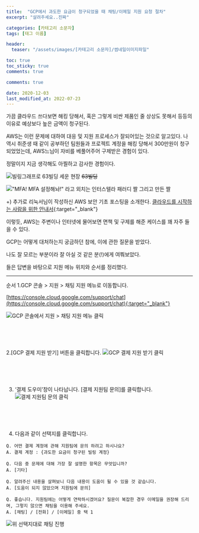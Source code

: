 ```yaml
---
title:  "GCP에서 과도한 요금이 청구되었을 때 채팅/이메일 지원 요청 절차"
excerpt: "살려주세요..진짜"

categories: [카테고리 소문자]
tags: [태그 이름]

header:
  teaser: "/assets/images/[카테고리 소문자]/썸네일이미지파일" 

toc: true
toc_sticky: true
comments: true

comments: true

date: 2020-12-03
last_modified_at: 2022-07-23
---
```


가끔 클라우드 쓰다보면 해킹 당해서, 혹은 그렇게 비싼 제품인 줄 상상도 못해서 등등의 이유로 예상보다 높은 금액이 청구된다.

AWS는 이런 문제에 대하여 대응 및 지원 프로세스가 잘되어있는 것으로 알고있다.
나 역시 취준생 때 같이 공부하던 팀원들과 프로젝트 계정을 해킹 당해서 300만원이 청구되었었는데, AWS느님이 자비를 베풀어주어 구제받은 경험이 있다.

정말이지 지금 생각해도 아찔하고 감사한 경험이다.

![빌링그래프로 63빌딩 세운 현장](/assets/images/gcp/201203-billing-support-0-63building.png)
~~63빌딩~~


!["MFA! MFA 설정해놔!" 라고 외치는 인터스텔라 패러디 짤](/assets/images/gcp/201203-billing-support-mfa-400.gif)
그리고 만든 짤


+) 추가로 리눅서님이 작성하신 AWS 보안 기초 포스팅을 소개한다.
[클라우드를 시작하는 사람을 위한 안내서](https://linuxer.name/2022/05/%ed%81%b4%eb%9d%bc%ec%9a%b0%eb%93%9c%eb%a5%bc-%ec%8b%9c%ec%9e%91%ed%95%98%eb%8a%94-%ec%82%ac%eb%9e%8c%ec%9d%84-%ec%9c%84%ed%95%9c-%ec%95%88%eb%82%b4%ec%84%9c/){:target="_blank"}






이렇듯, AWS는 주변이나 인터넷에 물어보면 면책 및 구제를 해준 케이스를 꽤 자주 들을 수 있다.

GCP는 어떻게 대처하는지 궁금하던 참에, 이에 관한 질문을 받았다.

나도 잘 모르는 부분이라 잘 아실 것 같은 분(!)에게 여쭤보았다.

들은 답변을 바탕으로 지원 메뉴 위치와 순서를 정리했다.

---
순서
1.GCP 콘솔  > 지원 > 채팅 지원  메뉴로 이동합니다.

[https://console.cloud.google.com/support/chat](https://console.cloud.google.com/support/chat){:target="_blank"}


![GCP 콘솔에서 지원 > 채팅 지원 메뉴 클릭](/assets/images/gcp/201203-billing-support-1.png)


<br>
<br>
<br>

2.[GCP 결제 지원 받기] 버튼을 클릭합니다.
![GCP 결제 지원 받기 클릭](/assets/images/gcp/201203-billing-support-2.png)


<br>
<br>
<br>

3. ‘결제 도우미’창이 나타납니다. [결제 지원팀 문의]를 클릭합니다.
![결제 지원팀 문의 클릭](/assets/images/gcp/201203-billing-support-3.png)

<br>
<br>
<br>

4. 다음과 같이 선택지를 클릭합니다.

```
Q. 어떤 결제 계정에 관해 지원팀에 문의 하려고 하시나요?
A. 결제 계정 : {과도한 요금이 청구된 빌링 계정}

Q. 다음 중 문제에 대해 가장 잘 설명한 항목은 무엇입니까?
A. [기타]

Q. 알려주신 내용을 살펴보니 다음 내용이 도움이 될 수 있을 것 같습니다.
A. [도움이 되지 않았으며 지원팀에 문의]

Q. 좋습니다. 지원팀에는 어떻게 연락하시겠어요? 질문이 복잡한 경우 이메일을 권장해 드리며, 그렇지 않으면 채팅을 이용해 주세요.
A. [채팅] / [전화] / [이메일] 중 택 1
```
![위 선택지대로 채팅 진행](/assets/images/gcp/201203-billing-support-4.png)
